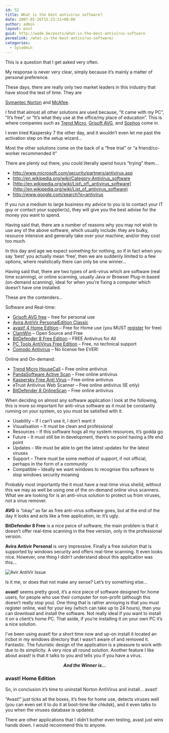 ```yaml
---
id: 52
title: What is the best antivirus software?
date: 2007-05-26T15:23:51+00:00
author: admin
layout: post
guid: http://wade.be/posts/what-is-the-best-antivirus-software
permalink: /what-is-the-best-antivirus-software/
categories:
  - Sysadmin
---
```

<p class="lead">
  This is a question that I get asked very often.
</p>

My response is never very clear, simply because it&#8217;s mainly a matter of personal preference.

<!--more-->These days, there are really only two market leaders in this industry that have stood the test of time. They are 

[Symantec Norton](http://www.norton.com/) and [McAfee](http://www.mcafee.com/).

I find that almost all other solutions are used because, &#8220;It came with my PC&#8221;, &#8220;It&#8217;s free&#8221;, or &#8220;It&#8217;s what they use at the office/my place of education&#8221;. This is where companies such as [Trend Micro](http://www.trendmicro.com/), [Grisoft AVG](http://www.grisoft.com/), and [Sophos](http://www.sophos.com/) come in.

I even tried Kaspersky 7 the other day, and it wouldn&#8217;t even let me past the activation step on the setup wizard&#8230;

Most the other solutions come on the back of a &#8220;free trial&#8221; or &#8220;a friend/co-worker recommended it&#8221;

There are plenty out there, you could literally spend hours &#8220;trying&#8221; them&#8230;

  * <http://www.microsoft.com/security/partners/antivirus.asp>
  * <http://en.wikipedia.org/wiki/Category:Antivirus_software>
  * [http://en.wikipedia.org/wiki/List\_of\_antivirus_software](http://en.wikipedia.org/wiki/List_of_antivirus_software)
  * <http://www.google.com/search?q=antivirus>

If you run a medium to large business my advice to you is to contact your IT guy or contact your supplier(s), they will give you the best advise for the money you want to spend.

Having said that, there are a number of reasons why you may not wish to use any of the above software, which usually include: they are bulky, resource intensive and generally take over your machine; and/or they cost too much.

In this day and age we expect something for nothing, so if in fact when you say &#8216;best&#8217; you actually mean &#8216;free&#8217;, then we are suddenly limited to a few options, where realistically there can only be one winner&#8230;

Having said that, there are two types of anti-virus which are software (real time scanning), or online scanning, usually Java or Browser Plug-in based (on-demand scanning), ideal for when you&#8217;re fixing a computer which doesn&#8217;t have one installed.

These are the contenders&#8230;

Software and Real-time:

  * [Grisoft AVG free](http://free.grisoft.com/) &#8211; free for personal use
  * [Avira AntiVir PersonalEdition Classic](http://www.free-av.com/antivirus/allinonen.html)
  * [avast! 4 Home Edition](http://www.avast.com/eng/avast_4_home.html) &#8211; Free for Home use (you MUST [register](http://www.avast.com/eng/home-registration.php) for free)
  * [ClamWin](http://www.clamwin.com/) &#8211; Open Source and Free
  * [BitDefender 8 Free Edition](http://www.bitdefender.com/PRODUCT-14-en--BitDefender-8-Free-Edition.html) &#8211; FREE Antivirus for All
  * [PC Tools AntiVirus Free Edition](http://www.pctools.com/free-antivirus/) &#8211; Free, no technical support
  * [Comodo Antivirus](http://antivirus.comodo.com/) &#8211; No license fee EVER!

Online and On-demand:

  * [Trend Micro HouseCall](http://housecall.trendmicro.com/) &#8211; Free online antivirus
  * [PandaSoftware Active Scan](http://www.pandasoftware.com/products/ActiveScan.htm) &#8211; Free online antivirus
  * [Kaspersky Free Anti Virus](http://www.kaspersky.com/virusscanner) &#8211; Free online antivirus
  * eTrust Antivirus Web Scanner &#8211; Free online antivirus (IE only)
  * [BitDefender 8 OnlineScan](http://www.bitdefender.com/scan8/) &#8211; Free online antivirus

When deciding on almost any software application I look at the following, this is more so important for anti-virus software as it must be constantly running on your system, so you must be satisfied with it.

  * Usability &#8211; If I can&#8217;t use it, I don&#8217;t want it
  * Visualisation &#8211; It must be clean and professional
  * Resources &#8211; If this software hogs all my system resources, it&#8217;s godda go
  * Future &#8211; It must still be in development, there&#8217;s no point having a life end point
  * Updates &#8211; We must be able to get the latest updates for the latest viruses
  * Support &#8211; There must be some method of support, if not official, perhaps in the form of a community
  * Compatible &#8211; Ideally we want windows to recognise this software to stop windows security moaning

Probably most importantly the it must have a real-time virus sheild, without this we may as well be using one of the on-demand online virus scanners. What we are looking for is an anti-virus solution to protect us from viruses, not a virus remover.

**AVG** is &#8220;okay&#8221; as far as free anti-virus software goes, but at the end of the day it looks and acts like a free application, ie: it&#8217;s ugly.

**BitDefender 8 Free** is a nice peice of software, the main problem is that it doesn&#8217;t offer real-time scanning in the free version, only in the professional version.

**Avira Antivir Personal** is very impressive. Finally a free solution that is supported by windows security and offers real-time scanning. It even looks nice. However, one thing I didn&#8217;t understand about this application was this&#8230;


![Avir AntiVir Issue](http://wade.be/upload/antivir.gif) 

Is it me, or does that not make any sense? Let&#8217;s try something else&#8230;

**avast!** seems pretty good, it&#8217;s a nice piece of software designed for home users, for people who use their computer for non-profit (although this doesn&#8217;t really stop you). One thing that is rather annoying is that you must register online, wait for your key (which can take up to 24 hours), then you can download and install the software. Not really ideal if you want to install it on a client&#8217;s home PC. That aside, if you&#8217;re installing it on your own PC it&#8217;s a nice solution.

I&#8217;ve been using avast! for a short time now and up-on install it located an ircbot in my windows directory that I wasn&#8217;t aware of and removed it. Fantastic. The futuristic design of the application is a pleasure to work with due to its simplicity. A very nice all round solution. Another feature I like about avast! is that it talks to you and tells you if you have a virus.

<p align="center">
  <em><strong>And the Winner is&#8230;</strong> </em>
</p>

### **avast! Home Edition**

So, in conclusion it&#8217;s time to uninstall Norton AntiVirus and install&#8230; avast!

&#8220;Avast!&#8221; just ticks all the boxes, it&#8217;s free for home use, detects viruses well (you can even set it to do it at boot-time like chkdsk), and it even talks to you when the viruses database is updated.

There are other applications that I didn&#8217;t bother even testing, avast just wins hands down. I would recommend this to anyone.